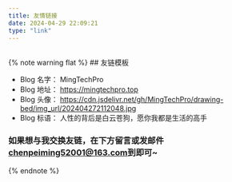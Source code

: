 ```yaml
---
title: 友情链接
date: 2024-04-29 22:09:21
type: "link"
---
```


<br>
{% note warning flat %}
## 友链模板

- Blog 名字： MingTechPro
- Blog 地址： https://mingtechpro.top
- Blog 头像： https://cdn.jsdelivr.net/gh/MingTechPro/drawing-bed/img_url/202404272112048.jpg
- Blog 标语： 人性的背后是白云苍狗，愿你我都是生活的高手

### 如果想与我交换友链，在下方留言或发邮件<a href="mailto:chenpeiming52001@163.com" >chenpeiming52001@163.com</a>到即可~
{% endnote %}

